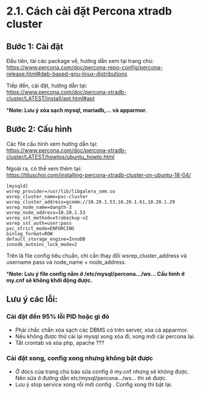 ﻿
# 2.1. Cách cài đặt Percona xtradb cluster

## Bước 1: Cài đặt
Đầu tiên, tải các package về, hướng dẫn xem tại trang chủ:  
https://www.percona.com/doc/percona-repo-config/percona-release.html#deb-based-gnu-linux-distributions  

Tiếp đến, cài đặt, hướng dẫn tại:  
https://www.percona.com/doc/percona-xtradb-cluster/LATEST/install/apt.html#apt  

***Note: Lưu ý xóa sạch mysql, mariadb,... và apparmor.**  

## Bước 2: Cấu hình 
Các file cấu hình xem hướng dẫn tại:  
https://www.percona.com/doc/percona-xtradb-cluster/LATEST/howtos/ubuntu_howto.html  

Ngoài ra, có thể xem thêm tại:  
https://tituschoi.com/installing-percona-xtradb-cluster-on-ubuntu-18-04/  

```
[mysqld]
wsrep_provider=/usr/lib/libgalera_smm.so
wsrep_cluster_name=pxc-cluster
wsrep_cluster_address=gcomm://10.20.1.53,10.20.1.61,10.20.1.29
wsrep_node_name=dangth-3
wsrep_node_address=10.20.1.53
wsrep_sst_method=xtrabackup-v2
wsrep_sst_auth=user:pass
pxc_strict_mode=ENFORCING
binlog_format=ROW
default_storage_engine=InnoDB
innodb_autoinc_lock_mode=2
```  

Trên là file config tiêu chuẩn, chỉ cần thay đổi wsrep_cluster_address và username pass và node_name + node_address.  

***Note: Lưu ý file config nằm ở /etc/mysql/percona.../ws... Cấu hình ở my.cnf sẽ không khởi động được.**   

## Lưu ý các lỗi:
### Cài đặt đến 95% lỗi PID hoặc gì đó  
- Phải chắc chắn xóa sạch các DBMS có trên server, xóa cả apparmor.
- Nếu không được thử cài lại mysql xong xóa đi, xong mới cài percona lại.
- Tắt crontab và xóa php, apache ???

### Cài đặt xong, config xong nhưng không bật được
- Ở dócs của trang chủ báo sửa config ở my.cnf nhưng sẽ không được. Nên sửa ở đường dẫn etc/mysql/percona.../ws... thì sẽ được.  
- Lưu ý stop service xong rồi mới config . Config xong thì bật lại.
